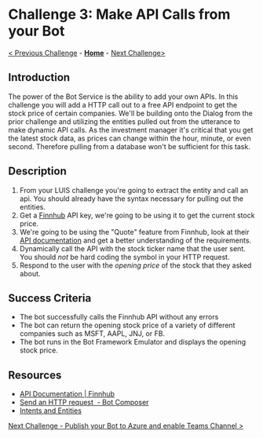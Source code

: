 # Challenge 3:  Make API Calls from your Bot  
[< Previous Challenge](./Challenge2-LUIS.md) - **[Home](../README.md)** - [Next Challenge>](./Challenge4-Deployment.md)
## Introduction

The power of the Bot Service is the ability to add your own APIs. In this challenge you will add a HTTP call out to a free API endpoint to get the stock price of certain companies. We'll be building onto the Dialog from the prior challenge and utilizing the entities pulled out from the utterance to make dynamic API calls. As the investment manager it's critical that you get the latest stock data, as prices can change within the hour, minute, or even second. Therefore pulling from a database won't be sufficient for this task.



## Description

1. From your LUIS challenge you're going to extract the entity and call an api. You should already have the syntax necessary for pulling out the entities.
2. Get a [Finnhub](https//finnhub.io/dashboard) API key, we're going to be using it to get the current stock price.
3. We're going to be using the "Quote" feature from Finnhub, look at their [API documentation](https://finnhub.io/docs/api#quote) and get a better understanding of the requirements.
5. Dynamically call the API with the stock ticker name that the user sent. You should *not* be hard coding the symbol in your HTTP request.
7. Respond to the user with the *opening price* of the stock that they asked about.

## Success Criteria
- The bot successfully calls the Finnhub API without any errors
- The bot can return the opening stock price of a variety of different companies such as MSFT, AAPL, JNJ, or FB. 
- The bot runs in the Bot Framework Emulator and displays the opening stock price.


## Resources
- [API Documentation | Finnhub](https://finnhub.io/docs/api)
- [Send an HTTP request  - Bot Composer](https://docs.microsoft.com/en-us/composer/how-to-send-http-request)
- [Intents and Entities](https://docs.microsoft.com/en-us/composer/how-to-define-intent-entity)


[Next Challenge - Publish your Bot to Azure and enable Teams Channel >](./Challenge4-Deployment.md)
